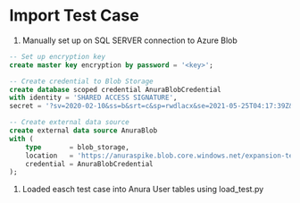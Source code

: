 # Import Test Case

1. Manually set up on SQL SERVER connection to Azure Blob

``` SQL
-- Set up encryption key
create master key encryption by password = '<key>';

-- Create credential to Blob Storage
create database scoped credential AnuraBlobCredential
with identity = 'SHARED ACCESS SIGNATURE',
secret = '?sv=2020-02-10&ss=b&srt=c&sp=rwdlacx&se=2021-05-25T04:17:39Z&st=2021-05-10T20:17:39Z&spr=https&sig=nmtdzSRKcJEsvvofd%2BaYqb356Lv0vybLVm1PRw4IvD4%3D';

-- Create external data source
create external data source AnuraBlob
with (
    type       = blob_storage,
    location   = 'https://anuraspike.blob.core.windows.net/expansion-test',
    credential = AnuraBlobCredential
);
```

1. Loaded easch test case into Anura User tables using load_test.py
